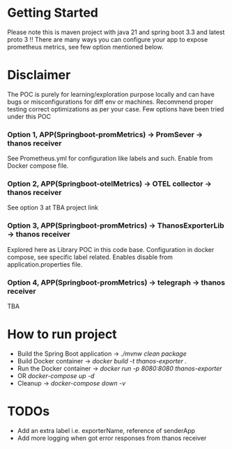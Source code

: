 # Getting Started
Please note this is maven project with java 21 and spring boot 3.3 and latest proto 3 !!
There are many ways you can configure your app to expose prometheus metrics, see few option mentioned below.

# Disclaimer
The POC is purely for learning/exploration purpose locally and can have bugs or misconfigurations for diff env or
machines. Recommend proper testing correct optimizations as per your case.
Few options have been tried under this POC

### Option 1, APP(Springboot-promMetrics) -> PromSever -> thanos receiver
See Prometheus.yml for configuration like labels and such. Enable from Docker compose file. 

### Option 2, APP(Springboot-otelMetrics) -> OTEL collector -> thanos receiver
See option 3 at TBA project link

### Option 3, APP(Springboot-promMetrics) -> ThanosExporterLib -> thanos receiver
Explored here as Library POC in this code base. Configuration in docker compose, see specific label related. Enables disable from application.properties file.

### Option 4, APP(Springboot-promMetrics) -> telegraph -> thanos receiver
TBA

# How to run project
* Build the Spring Boot application -> _./mvnw clean package_
* Build Docker container -> _docker build -t thanos-exporter ._
* Run the Docker container ->  _docker run -p 8080:8080 thanos-exporter_
* OR  _docker-compose up -d_ 
* Cleanup -> _docker-compose down -v_

# TODOs
* Add an extra label i.e. exporterName, reference of senderApp
* Add more logging when got error responses from thanos receiver 